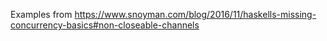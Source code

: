 
Examples from https://www.snoyman.com/blog/2016/11/haskells-missing-concurrency-basics#non-closeable-channels
